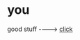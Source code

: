 # you
good stuff ----> [click](https://cdn.discordapp.com/attachments/867375608261640205/867376462071857162/hl1_song20.mp3)
